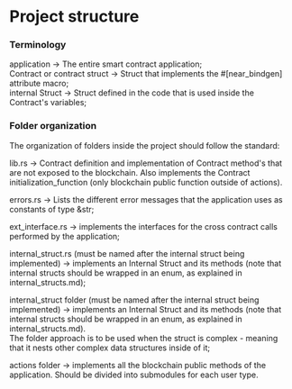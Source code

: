 # Project structure
  

### Terminology

application -> The entire smart contract application;  
Contract or contract struct -> Struct that implements the #[near_bindgen] attribute macro;  
internal Struct -> Struct defined in the code that is used inside the Contract's variables;

### Folder organization

The organization of folders inside the project should follow the standard:
  
lib.rs -> Contract definition and implementation of Contract method's that are not exposed to the blockchain. Also implements the Contract initialization_function (only blockchain public function outside of actions).  
  
errors.rs -> Lists the different error messages that the application uses as constants of type &str;

ext_interface.rs -> implements the interfaces for the cross contract calls performed by the application;  
  
internal_struct.rs (must be named after the internal struct being implemented) -> implements an Internal Struct and its methods (note that internal structs should be wrapped in an enum, as explained in internal_structs.md);  
  
internal_struct folder (must be named after the internal struct being implemented) -> implements an Internal Struct and its methods (note that internal structs should be wrapped in an enum, as explained in internal_structs.md).  
The folder approach is to be used when the struct is complex - meaning that it nests other complex data structures inside of it;  
  
actions folder -> implements all the blockchain public methods of the application. Should be divided into submodules for each user type.